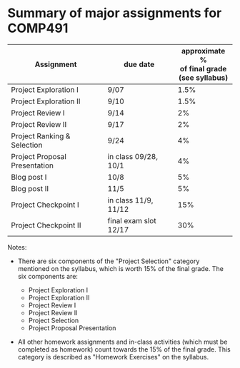 # Summary of major assignments for COMP491

| Assignment                  | due date     | approximate %<br>of final grade<br>(see syllabus)
| --------------------------- | ------------ | -----------------
| Project Exploration I       | 9/07         | 1.5%
| Project Exploration II      | 9/10         | 1.5%
| Project Review I            | 9/14         | 2%
| Project Review II           | 9/17         | 2%
| Project Ranking & Selection | 9/24         | 4%
| Project Proposal Presentation | in class 09/28, 10/1 | 4%
| Blog post I                 | 10/8         | 5%
| Blog post II                | 11/5         | 5%
| Project Checkpoint I        | in class 11/9, 11/12 | 15%
| Project Checkpoint II       | final exam slot 12/17 | 30%

Notes:
- There are six components of the "Project Selection" category
  mentioned on the syllabus, which is worth 15% of the final
  grade. The six components are:
  * Project Exploration I
  * Project Exploration II
  * Project Review I
  * Project Review II
  * Project Selection
  * Project Proposal Presentation
  
- All other homework assignments and in-class activities (which must
  be completed as homework) count towards the 15% of the final
  grade. This category is described as "Homework Exercises" on the
  syllabus.
